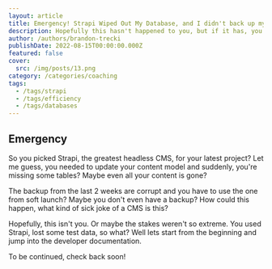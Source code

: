 ```yaml
---
layout: article
title: Emergency! Strapi Wiped Out My Database, and I didn't back up my data!
description: Hopefully this hasn't happened to you, but if it has, you're not alone, according to their forums and discord. Let's dive into the developer documentation and see what we can do to prevent this from happening again.
author: /authors/brandon-trecki
publishDate: 2022-08-15T00:00:00.000Z 
featured: false
cover:
  src: /img/posts/13.png
category: /categories/coaching
tags:
  - /tags/strapi
  - /tags/efficiency
  - /tags/databases
---
```



## Emergency

So you picked Strapi, the greatest headless CMS, for your latest project? Let me guess, you needed to update your content model and suddenly, you're missing some tables? Maybe even all your content is gone? 

The backup from the last 2 weeks are corrupt and you have to use the one from soft launch? Maybe you don't even have a backup? How could this happen, what kind of sick joke of a CMS is this? 

Hopefully, this isn't you. Or maybe the stakes weren't so extreme. You used Strapi, lost some test data, so what? Well lets start from the beginning and jump into the developer documentation.

To be continued, check back soon!
